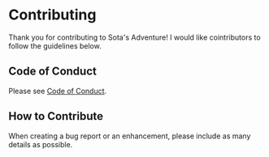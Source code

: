 # Contributing

Thank you for contributing to Sota's Adventure! I would like cointributors to follow the guidelines below.

## Code of Conduct
Please see [Code of Conduct](CODE_OF_CONDUCT.md).

## How to Contribute
When creating a bug report or an enhancement, please include as many details as possible.

